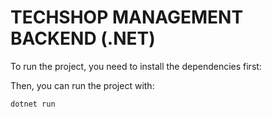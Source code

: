 # TECHSHOP MANAGEMENT BACKEND (.NET)

To run the project, you need to install the dependencies first:

Then, you can run the project with:

```
dotnet run
```
